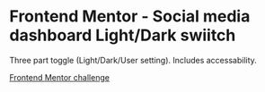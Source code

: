 # Frontend Mentor - Social media dashboard Light/Dark swiitch

Three part toggle (Light/Dark/User setting). Includes accessability. 


[Frontend Mentor challenge](https://www.frontendmentor.io/challenges/social-media-dashboard-with-theme-switcher-6oY8ozp_H)

